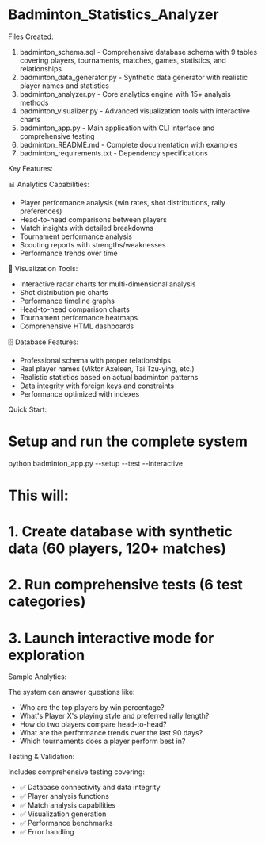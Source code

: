 # Badminton_Statistics_Analyzer

  Files Created:

  1. badminton_schema.sql - Comprehensive database schema with 9 tables covering players, tournaments, matches, games, statistics, and relationships
  2. badminton_data_generator.py - Synthetic data generator with realistic player names and statistics
  3. badminton_analyzer.py - Core analytics engine with 15+ analysis methods
  4. badminton_visualizer.py - Advanced visualization tools with interactive charts
  5. badminton_app.py - Main application with CLI interface and comprehensive testing
  6. badminton_README.md - Complete documentation with examples
  7. badminton_requirements.txt - Dependency specifications

  Key Features:

  📊 Analytics Capabilities:

  - Player performance analysis (win rates, shot distributions, rally preferences)
  - Head-to-head comparisons between players
  - Match insights with detailed breakdowns
  - Tournament performance analysis
  - Scouting reports with strengths/weaknesses
  - Performance trends over time

  🎯 Visualization Tools:

  - Interactive radar charts for multi-dimensional analysis
  - Shot distribution pie charts
  - Performance timeline graphs
  - Head-to-head comparison charts
  - Tournament performance heatmaps
  - Comprehensive HTML dashboards

  🗄️  Database Features:

  - Professional schema with proper relationships
  - Real player names (Viktor Axelsen, Tai Tzu-ying, etc.)
  - Realistic statistics based on actual badminton patterns
  - Data integrity with foreign keys and constraints
  - Performance optimized with indexes

  Quick Start:

  # Setup and run the complete system
  python badminton_app.py --setup --test --interactive

  # This will:
  # 1. Create database with synthetic data (60 players, 120+ matches)
  # 2. Run comprehensive tests (6 test categories)
  # 3. Launch interactive mode for exploration

  Sample Analytics:

  The system can answer questions like:
  - Who are the top players by win percentage?
  - What's Player X's playing style and preferred rally length?
  - How do two players compare head-to-head?
  - What are the performance trends over the last 90 days?
  - Which tournaments does a player perform best in?

  Testing & Validation:

  Includes comprehensive testing covering:
  - ✅ Database connectivity and data integrity
  - ✅ Player analysis functions
  - ✅ Match analysis capabilities
  - ✅ Visualization generation
  - ✅ Performance benchmarks
  - ✅ Error handling
